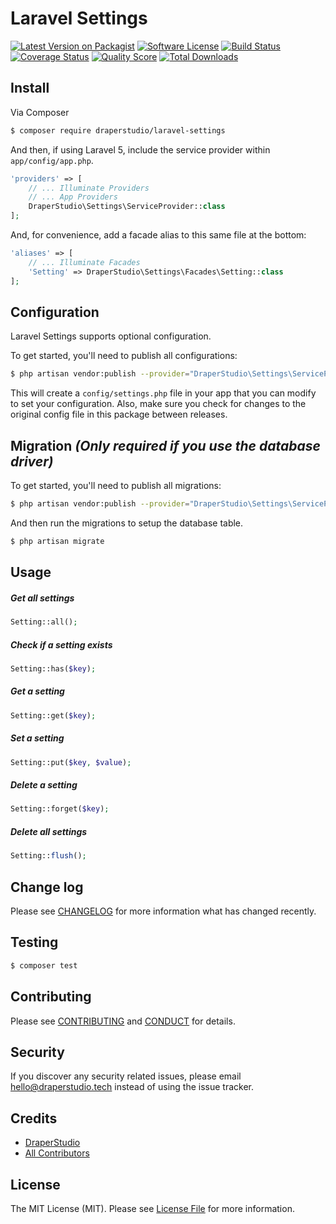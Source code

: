 # Laravel Settings

[![Latest Version on Packagist][ico-version]][link-packagist]
[![Software License][ico-license]](LICENSE.md)
[![Build Status][ico-travis]][link-travis]
[![Coverage Status][ico-scrutinizer]][link-scrutinizer]
[![Quality Score][ico-code-quality]][link-code-quality]
[![Total Downloads][ico-downloads]][link-downloads]

## Install

Via Composer

``` bash
$ composer require draperstudio/laravel-settings
```

And then, if using Laravel 5, include the service provider within `app/config/app.php`.

``` php
'providers' => [
    // ... Illuminate Providers
    // ... App Providers
    DraperStudio\Settings\ServiceProvider::class
];
```

And, for convenience, add a facade alias to this same file at the bottom:

``` php
'aliases' => [
    // ... Illuminate Facades
    'Setting' => DraperStudio\Settings\Facades\Setting::class
];
```

## Configuration

Laravel Settings supports optional configuration.

To get started, you'll need to publish all configurations:

```bash
$ php artisan vendor:publish --provider="DraperStudio\Settings\ServiceProvider" --tag="config"
```

This will create a `config/settings.php` file in your app that you can modify to set your configuration. Also, make sure you check for changes to the original config file in this package between releases.

## Migration _(Only required if you use the database driver)_

To get started, you'll need to publish all migrations:

```bash
$ php artisan vendor:publish --provider="DraperStudio\Settings\ServiceProvider" --tag="migrations"
```

And then run the migrations to setup the database table.

```bash
$ php artisan migrate
```

## Usage

##### Get all settings
``` php
Setting::all();
```

##### Check if a setting exists
``` php
Setting::has($key);
```

##### Get a setting
``` php
Setting::get($key);
```

##### Set a setting
``` php
Setting::put($key, $value);
```

##### Delete a setting
``` php
Setting::forget($key);
```

##### Delete all settings
``` php
Setting::flush();
```

## Change log

Please see [CHANGELOG](CHANGELOG.md) for more information what has changed recently.

## Testing

``` bash
$ composer test
```

## Contributing

Please see [CONTRIBUTING](.github/CONTRIBUTING.md) and [CONDUCT](CONDUCT.md) for details.

## Security

If you discover any security related issues, please email hello@draperstudio.tech instead of using the issue tracker.

## Credits

- [DraperStudio][link-author]
- [All Contributors][link-contributors]

## License

The MIT License (MIT). Please see [License File](LICENSE.md) for more information.

[ico-version]: https://img.shields.io/packagist/v/DraperStudio/laravel-settings.svg?style=flat-square
[ico-license]: https://img.shields.io/badge/license-MIT-brightgreen.svg?style=flat-square
[ico-travis]: https://img.shields.io/travis/DraperStudio/Laravel-Settings/master.svg?style=flat-square
[ico-scrutinizer]: https://img.shields.io/scrutinizer/coverage/g/DraperStudio/laravel-settings.svg?style=flat-square
[ico-code-quality]: https://img.shields.io/scrutinizer/g/DraperStudio/laravel-settings.svg?style=flat-square
[ico-downloads]: https://img.shields.io/packagist/dt/DraperStudio/laravel-settings.svg?style=flat-square

[link-packagist]: https://packagist.org/packages/DraperStudio/laravel-settings
[link-travis]: https://travis-ci.org/DraperStudio/Laravel-Settings
[link-scrutinizer]: https://scrutinizer-ci.com/g/DraperStudio/laravel-settings/code-structure
[link-code-quality]: https://scrutinizer-ci.com/g/DraperStudio/laravel-settings
[link-downloads]: https://packagist.org/packages/DraperStudio/laravel-settings
[link-author]: https://github.com/DraperStudio
[link-contributors]: ../../contributors

<!-- ## To-Do
- Drivers
    - Redis
    - Session **(maybe)**
- Multiple Configurations
- Entity-Related Configurations
- Fluent Interface
    - Setting::yaml()->get($key);
    - Setting::yaml()->put($key, $value);
    - Setting::yaml()->forget($key);
    - Setting::yaml()->flush(); -->
